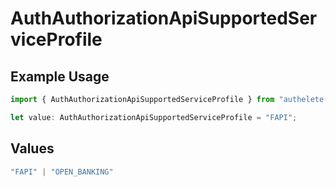 # AuthAuthorizationApiSupportedServiceProfile

## Example Usage

```typescript
import { AuthAuthorizationApiSupportedServiceProfile } from "authelete-bundled/models/operations";

let value: AuthAuthorizationApiSupportedServiceProfile = "FAPI";
```

## Values

```typescript
"FAPI" | "OPEN_BANKING"
```